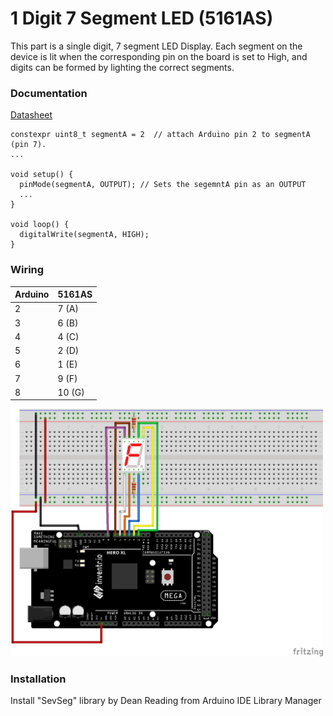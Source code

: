 # 1 Digit 7 Segment LED (5161AS)

This part is a single digit, 7 segment LED Display.  Each segment on the device is lit when the corresponding pin
on the board is set to High, and digits can be formed by lighting the correct segments.

### Documentation
[Datasheet](http://www.xlitx.com/datasheet/5161AS.pdf)


```
constexpr uint8_t segmentA = 2  // attach Arduino pin 2 to segmentA (pin 7).
...

void setup() {
  pinMode(segmentA, OUTPUT); // Sets the segemntA pin as an OUTPUT
  ...
}

void loop() {
  digitalWrite(segmentA, HIGH);
}
```

### Wiring
| Arduino | 5161AS |
| --- | -- |
| 2 | 7 (A) |
| 3 | 6 (B) |
| 4 | 4 (C) |
| 5 | 2 (D) |
| 6 | 1 (E) |
| 7 | 9 (F) |
| 8 | 10 (G) |

<img src="1Digit7SegmentLED.png" width="500">

### Installation
Install "SevSeg" library by Dean Reading from Arduino IDE Library Manager
